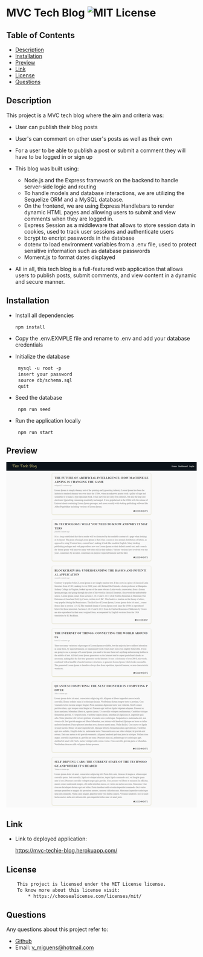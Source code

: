 # MVC Tech Blog ![MIT License](https://img.shields.io/badge/license-MIT-blue.svg)

## Table of Contents
* [Description](#description)
* [Installation](#installation)
* [Preview](#preview)
* [Link](#link)
* [License](#license)
* [Questions](#questions)
  
## Description
This project is a MVC tech blog where the aim and criteria was:

 * User can publish their blog posts
 * User's can comment on other user's posts as well as their own
 * For a user to be able to publish a post or submit a comment they will have to be logged in or sign up 
 * This blog was built using:
      * Node.js and the Express framework on the backend to handle server-side logic and routing
      * To handle models and database interactions, we are utilizing the Sequelize ORM and a MySQL database.
      * On the frontend, we are using Express Handlebars to render dynamic HTML pages and allowing users to submit and view comments when they are logged in.
      * Express Session as a middleware that allows to store session data in cookies, used to track user sessions and authenticate users
      * bcrypt to encript passwords in the database
      * dotenv  to load environment variables from a .env file, used to protect sensitive information such as database passwords
      * Moment.js to format dates displayed

  * All in all, this tech blog is a full-featured web application that allows users to publish posts, submit comments, and view content in a dynamic and secure manner.

## Installation 
 
* Install all dependencies
   
      npm install
  
* Copy the .env.EXMPLE file and  rename to .env and add your database credentials 

* Initialize the database
   
       mysql -u root -p
       insert your password
       source db/schema.sql
       quit

* Seed the database
   
       npm run seed

* Run the application locally
   
       npm run start

## Preview

 ![Screenshot of website](https://github.com/VascoMiguens/MVC-Tech-Blog/blob/master/public/assets/mvc-tech-blog-main.png?raw=true)

## Link
 * Link to deployed application: 
 
      https://mvc-techie-blog.herokuapp.com/

## License 
        This project is licensed under the MIT License license.
        To know more about this license visit:
            * https://choosealicense.com/licenses/mit/

## Questions
Any questions about this project refer to:
  * [Github](https://github.com/VascoMiguens)
  * Email: v_miguens@hotmail.com
